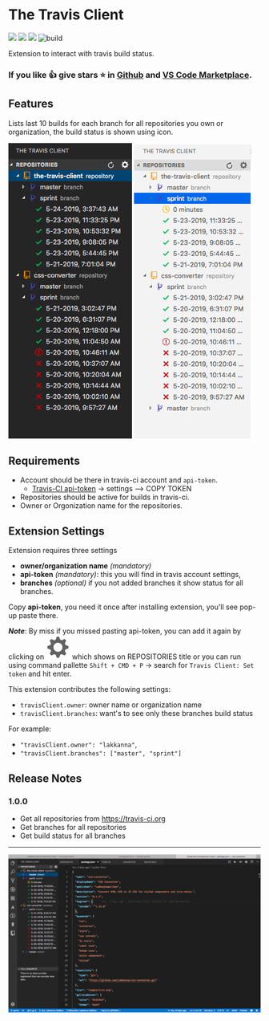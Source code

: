 # The Travis Client

[![](https://vsmarketplacebadge.apphb.com/version-short/Lakkannawalikar.the-travis-client.svg)](https://marketplace.visualstudio.com/items?itemName=lakkanna.the-travis-client)
[![](https://vsmarketplacebadge.apphb.com/downloads-short/Lakkannawalikar.the-travis-client.svg)](https://marketplace.visualstudio.com/items?itemName=Lakkannawalikar.the-travis-client)
[![](https://vsmarketplacebadge.apphb.com/rating-short/Lakkannawalikar.the-travis-client.svg)](https://marketplace.visualstudio.com/items?itemName=Lakkannawalikar.the-travis-client)
![build](https://travis-ci.org/Lakkanna/the-travis-client.svg?branch=master)

Extension to interact with travis build status.

### If you like 👍 give stars ⭐️ in [Github](https://github.com/Lakkanna/the-travis-client) and [VS Code Marketplace](https://marketplace.visualstudio.com/items?itemName=Lakkannawalikar.the-travis-client&ssr=false#review-details).

## Features

Lists last 10 builds for each branch for all repositories you own or organization, the build status is shown using icon.

![demo](images/demo2.png)   ![demo](images/demo3.png)

## Requirements

- Account should be there in travis-ci account and `api-token`.
  * [Travis-CI api-token](https://travis-ci.org/account/preferences) -> settings --> COPY TOKEN
- Repositories should be active for builds in travis-ci.
- Owner or Orgonization name for the repositories.

## Extension Settings

Extension requires three settings
* **owner/organization name** _(mandatory)_
* **api-token** _(mandatory)_: this you will find in travis account settings,
* **branches** _(optional)_ if you not added branches it show status for all branches.

Copy **api-token**, you need it once after installing extension, you'll see pop-up paste there.

**_Note_**: By miss if you missed pasting api-token, you can add it again by clicking on ![gear](images/light/gear.svg) which shows on REPOSITORIES title or you can run using command pallette `Shift + CMD + P` -> search for `Travis Client: Set token` and hit enter.

This extension contributes the following settings:

* `travisClient.owner`: owner name or organization name
* `travisClient.branches`: want's to see only these branches build status

For example:

* `"travisClient.owner": "lakkanna"`,
* `"travisClient.branches": ["master", "sprint"]`

## Release Notes

### 1.0.0

- Get all repositories from https://travis-ci.org
- Get branches for all repositories
- Get build status for all branches


-----------------------------------------------------------------------------------------------------------

![feature 1](images/demo1.png)

